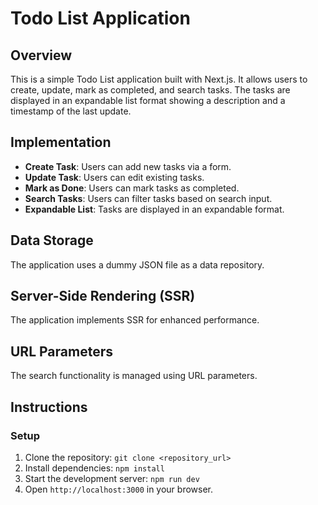 # Todo List Application

## Overview
This is a simple Todo List application built with Next.js. It allows users to create, update, mark as completed, and search tasks. The tasks are displayed in an expandable list format showing a description and a timestamp of the last update.

## Implementation
- **Create Task**: Users can add new tasks via a form.
- **Update Task**: Users can edit existing tasks.
- **Mark as Done**: Users can mark tasks as completed.
- **Search Tasks**: Users can filter tasks based on search input.
- **Expandable List**: Tasks are displayed in an expandable format.

## Data Storage
The application uses a dummy JSON file as a data repository.

## Server-Side Rendering (SSR)
The application implements SSR for enhanced performance.

## URL Parameters
The search functionality is managed using URL parameters.

## Instructions

### Setup
1. Clone the repository: `git clone <repository_url>`
2. Install dependencies: `npm install`
3. Start the development server: `npm run dev`
4. Open `http://localhost:3000` in your browser.



